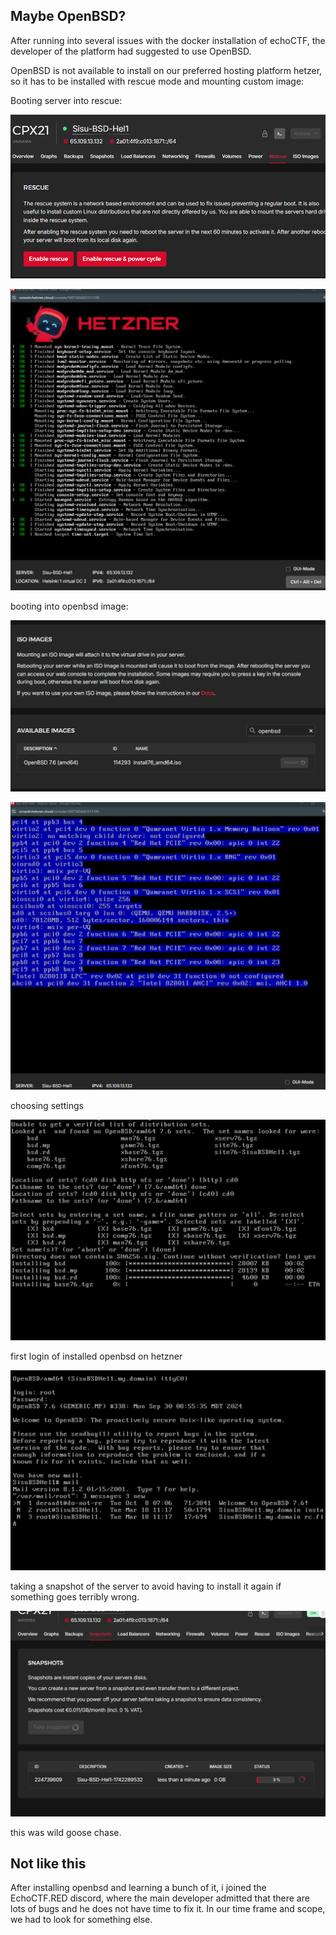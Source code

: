 ## Maybe OpenBSD?

After running into several issues with the docker installation of echoCTF, the developer of the platform had suggested to use OpenBSD.

OpenBSD is not available to install on our preferred hosting platform hetzer, so it has to be installed with rescue mode and mounting custom image:


Booting server into rescue:

![](assets/1742285836634.png)

![](assets/1742285771345.png)


booting into openbsd image:

![](assets/1742288764989.png)

![](assets/1742288749622.png)

choosing settings 

![](assets/1742289243151.png)

first login of installed openbsd on hetzner

![](assets/1742289472452.png)

taking a snapshot of the server to avoid having to install it again if something goes terribly wrong.

![](assets/1742289578236.png)

this was wild goose chase.


## Not like this

After installing openbsd and learning a bunch of it, i joined the EchoCTF.RED discord, where the main developer admitted that there are lots of bugs and he does not have time to fix it. In our time frame and scope, we had to look for something else.